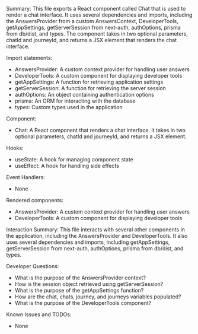 Summary:
This file exports a React component called Chat that is used to render a chat interface. It uses several dependencies and imports, including the AnswersProvider from a custom AnswersContext, DeveloperTools, getAppSettings, getServerSession from next-auth, authOptions, prisma from db/dist, and types. The component takes in two optional parameters, chatId and journeyId, and returns a JSX element that renders the chat interface.

Import statements:
- AnswersProvider: A custom context provider for handling user answers
- DeveloperTools: A custom component for displaying developer tools
- getAppSettings: A function for retrieving application settings
- getServerSession: A function for retrieving the server session
- authOptions: An object containing authentication options
- prisma: An ORM for interacting with the database
- types: Custom types used in the application

Component:
- Chat: A React component that renders a chat interface. It takes in two optional parameters, chatId and journeyId, and returns a JSX element.

Hooks:
- useState: A hook for managing component state
- useEffect: A hook for handling side effects

Event Handlers:
- None

Rendered components:
- AnswersProvider: A custom context provider for handling user answers
- DeveloperTools: A custom component for displaying developer tools

Interaction Summary:
This file interacts with several other components in the application, including the AnswersProvider and DeveloperTools. It also uses several dependencies and imports, including getAppSettings, getServerSession from next-auth, authOptions, prisma from db/dist, and types.

Developer Questions:
- What is the purpose of the AnswersProvider context?
- How is the session object retrieved using getServerSession?
- What is the purpose of the getAppSettings function?
- How are the chat, chats, journey, and journeys variables populated?
- What is the purpose of the DeveloperTools component?

Known Issues and TODOs:
- None